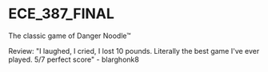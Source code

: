 # ECE_387_FINAL
The classic game of Danger Noodle™

 Review:
 "I laughed, I cried, I lost 10 pounds. Literally the best game I've ever played. 5/7 perfect score"
                - blarghonk8
